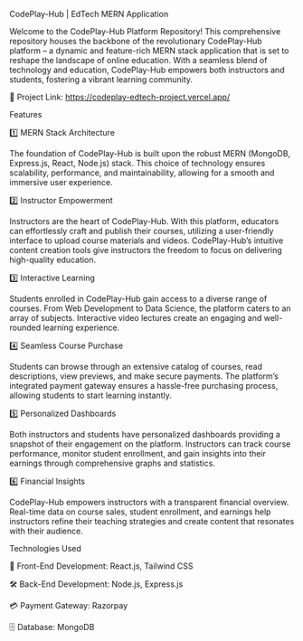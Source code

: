 CodePlay-Hub | EdTech MERN Application


Welcome to the CodePlay-Hub Platform Repository!
This comprehensive repository houses the backbone of the revolutionary CodePlay-Hub platform – a dynamic and feature-rich MERN stack application that is set to reshape the landscape of online education. With a seamless blend of technology and education, CodePlay-Hub empowers both instructors and students, fostering a vibrant learning community.


🔗 Project Link: https://codeplay-edtech-project.vercel.app/


Features

1️⃣ MERN Stack Architecture


The foundation of CodePlay-Hub is built upon the robust MERN (MongoDB, Express.js, React, Node.js) stack. This choice of technology ensures scalability, performance, and maintainability, allowing for a smooth and immersive user experience.

2️⃣ Instructor Empowerment


Instructors are the heart of CodePlay-Hub. With this platform, educators can effortlessly craft and publish their courses, utilizing a user-friendly interface to upload course materials and videos. CodePlay-Hub’s intuitive content creation tools give instructors the freedom to focus on delivering high-quality education.

3️⃣ Interactive Learning


Students enrolled in CodePlay-Hub gain access to a diverse range of courses. From Web Development to Data Science, the platform caters to an array of subjects. Interactive video lectures create an engaging and well-rounded learning experience.

4️⃣ Seamless Course Purchase


Students can browse through an extensive catalog of courses, read descriptions, view previews, and make secure payments. The platform’s integrated payment gateway ensures a hassle-free purchasing process, allowing students to start learning instantly.

5️⃣ Personalized Dashboards


Both instructors and students have personalized dashboards providing a snapshot of their engagement on the platform. Instructors can track course performance, monitor student enrollment, and gain insights into their earnings through comprehensive graphs and statistics.

6️⃣ Financial Insights


CodePlay-Hub empowers instructors with a transparent financial overview. Real-time data on course sales, student enrollment, and earnings help instructors refine their teaching strategies and create content that resonates with their audience.

Technologies Used

🚀 Front-End Development: React.js, Tailwind CSS


🛠 Back-End Development: Node.js, Express.js


💳 Payment Gateway: Razorpay


🗄 Database: MongoDB

